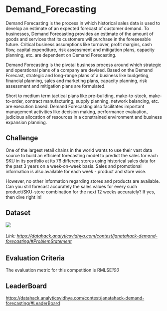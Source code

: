 # Demand_Forecasting

Demand Forecasting is the process in which historical sales data is used to develop an estimate of an expected forecast of customer demand. To businesses, Demand Forecasting provides an estimate of the amount of goods and services that its customers will purchase in the foreseeable future. Critical business assumptions like turnover, profit margins, cash flow, capital expenditure, risk assessment and mitigation plans, capacity planning, etc. are dependent on Demand Forecasting.

Demand Forecasting is the pivotal business process around which strategic and operational plans of a company are devised. Based on the Demand Forecast, strategic and long-range plans of a business like budgeting, financial planning, sales and marketing plans, capacity planning, risk assessment and mitigation plans are formulated.

Short to medium term tactical plans like pre-building, make-to-stock, make-to-order, contract manufacturing, supply planning, network balancing, etc. are execution based. Demand Forecasting also facilitates important management activities like decision making, performance evaluation, judicious allocation of resources in a constrained environment and business expansion planning.

## Challenge
One of the largest retail chains in the world wants to use their vast data source to build an efficient forecasting model to predict the sales for each SKU in its portfolio at its 76 different stores using historical sales data for the past 3 years on a week-on-week basis. Sales and promotional information is also available for each week - product and store wise. 

However, no other information regarding stores and products are available. Can you still forecast accurately the sales values for every such product/SKU-store combination for the next 12 weeks accurately? If yes, then dive right in!

## Dataset
![](Readme_Graphs/training.png)

###### Link: https://datahack.analyticsvidhya.com/contest/janatahack-demand-forecasting/#ProblemStatement

## Evaluation Criteria
The evaluation metric for this competition is RMLSE*100*

## LeaderBoard
https://datahack.analyticsvidhya.com/contest/janatahack-demand-forecasting/#LeaderBoard
